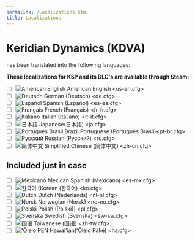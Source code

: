 ```yaml
---
permalink: /Localizations.html
title: Localizations
---
```


<!-- Localizations.md v1.1.0.0
Keridian Dynamics (KDVA)
created: 01 Feb 2022
updated: 20 Feb 2022 -->

# Keridian Dynamics (KDVA)

has been translated into the following languages:

__These localizations for KSP and its DLC's are available through Steam:__

- [ ] ![American English][EN] American English <us-en.cfg>  
- [ ] ![Deutsch][DE] German (Deutsch)  <de.cfg>  
- [ ] ![Español][ES] Spanish (Español) <es-es.cfg>  
- [ ] ![Français][FR] French (Français) <fr-fr.cfg>  
- [ ] ![Italiano][IT] Italian (Italiano) <it-it.cfg>  
- [ ] ![日本語][JA] Japanese(日本語) <ja.cfg>  
- [ ] ![Português Brasil][BR] Brazil Portuguese (Português Brasil)<pt-br.cfg>  
- [ ] ![Русский][RU] Russian (Русский) <ru.cfg>  
- [ ] ![简体中文][CN] Simplified Chinese (简体中文) <zh-cn.cfg>  

[BR]: https://raw.githubusercontent.com/zer0Kerbal/zer0Kerbal/zed'K/Localization/img/Brazilian-flag-sm.png "Brazil"
[CN]: https://raw.githubusercontent.com/zer0Kerbal/zer0Kerbal/zed'K/Localization/img/Chinese-flag-sm.png "简体中文"
[DE]: https://raw.githubusercontent.com/zer0Kerbal/zer0Kerbal/zed'K/Localization/img/German-flag-sm.png "Deutsch"
[EN]: https://raw.githubusercontent.com/zer0Kerbal/zer0Kerbal/zed'K/Localization/img/American-flag-sm.png "American English"
[ES]: https://raw.githubusercontent.com/zer0Kerbal/zer0Kerbal/zed'K/Localization/img/Spanish-flag-sm.png "Español"
[FR]: https://raw.githubusercontent.com/zer0Kerbal/zer0Kerbal/zed'K/Localization/img/French-flag-sm.png "Français"
[IT]: https://raw.githubusercontent.com/zer0Kerbal/zer0Kerbal/zed'K/Localization/img/Italian-flag-sm.png "Italiano"
[JA]: https://raw.githubusercontent.com/zer0Kerbal/zer0Kerbal/zed'K/Localization/img/Japanese-flag-sm.png "日本語"
[RU]: https://raw.githubusercontent.com/zer0Kerbal/zer0Kerbal/zed'K/Localization/img/Russian-flag-sm.png "Русский"

## Included just in case

- [ ] ![Mexicano][ME] Mexican Spanish (Mexicano) <es-mx.cfg>  
- [ ] ![한국어][KO] [Korean (한국어) <ko.cfg>  
- [ ] ![Dutch][NL] Dutch (Nederlands) <nl-nl.cfg>  
- [ ] ![Norsk][NO] Norwegian (Norsk) <no-no.cfg>  
- [ ] ![Polski][PO] Polish (Polski)] <pl.cfg>  
- [ ] ![Svenska][SW] Swedish (Svenska) <sw-sw.cfg>  
- [ ] ![国语][TW] Taiwanese (国语) <zh-tw.cfg>
- [ ] ![ʻŌlelo PEN][HA] Hawai'ian(ʻŌlelo Pākē) <ha.cfg>  

<!-- Localization -->
[URL:lclztn]: https://github.com/zer0Kerbal/localization/blob/master/readme.md "Localization" 
[URL:qs]: https://github.com/zer0Kerbal/localization/blob/master/readme.md "Quick Start"

[KO]: https://raw.githubusercontent.com/zer0Kerbal/zer0Kerbal/zed'K/Localization/img/South-Korean-flag-sm.png "한국어"
[ME]: https://raw.githubusercontent.com/zer0Kerbal/zer0Kerbal/zed'K/Localization/img/Mexican-flag-sm.png "Mexicano"
[NL]: https://raw.githubusercontent.com/zer0Kerbal/zer0Kerbal/zed'K/Localization/img/Dutch-flag-sm.png "Dutch"
[NO]: https://raw.githubusercontent.com/zer0Kerbal/zer0Kerbal/zed'K/Localization/img/Norwegian-flag-sm.png "Norsk"
[PO]: https://raw.githubusercontent.com/zer0Kerbal/zer0Kerbal/zed'K/Localization/img/Polish-flag-sm.png "Polski"
[SW]: https://raw.githubusercontent.com/zer0Kerbal/zer0Kerbal/zed'K/Localization/img/Swedish-flag-sm.png "Svenska"
[TW]: https://raw.githubusercontent.com/zer0Kerbal/zer0Kerbal/zed'K/Localization/img/Taiwanese-flag-sm.png "国语"
[HA]: https://raw.githubusercontent.com/zer0Kerbal/zer0Kerbal/zed'K/Localization/img/Hawaii-flag-sm.png "ʻŌlelo Pākē"

<!-- this file CC BY-NC-ND 3.0 Unported by zer0Kerbal>
